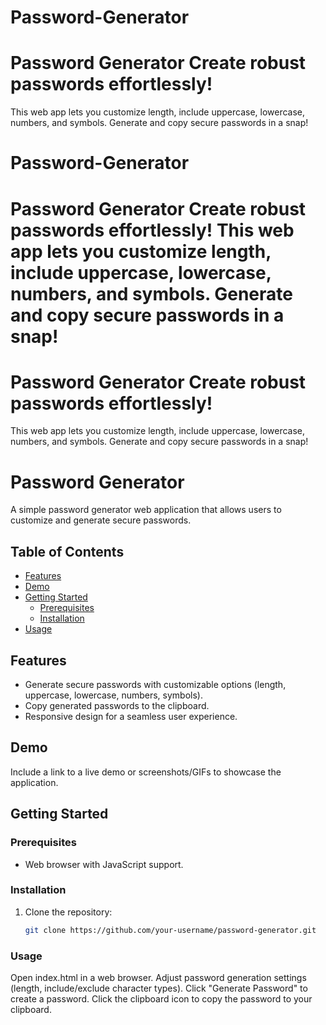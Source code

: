 # Password-Generator
# Password Generator  Create robust passwords effortlessly! 
This web app lets you customize length, include uppercase, lowercase, numbers, and symbols. Generate and copy secure passwords in a snap!

# Password-Generator
# Password Generator  Create robust passwords effortlessly! This web app lets you customize length, include uppercase, lowercase, numbers, and symbols. Generate and copy secure passwords in a snap!
# Password Generator  Create robust passwords effortlessly! 

This web app lets you customize length, include uppercase, lowercase, numbers, and symbols. Generate and copy secure passwords in a snap!

# Password Generator

A simple password generator web application that allows users to customize and generate secure passwords.

## Table of Contents

- [Features](#features)
- [Demo](#demo)
- [Getting Started](#getting-started)
  - [Prerequisites](#prerequisites)
  - [Installation](#installation)
- [Usage](#usage)

## Features

- Generate secure passwords with customizable options (length, uppercase, lowercase, numbers, symbols).
- Copy generated passwords to the clipboard.
- Responsive design for a seamless user experience.

## Demo

Include a link to a live demo or screenshots/GIFs to showcase the application.

## Getting Started

### Prerequisites

- Web browser with JavaScript support.

### Installation

1. Clone the repository:
   ```bash
   git clone https://github.com/your-username/password-generator.git

### Usage
Open index.html in a web browser.
Adjust password generation settings (length, include/exclude character types).
Click "Generate Password" to create a password.
Click the clipboard icon to copy the password to your clipboard.


